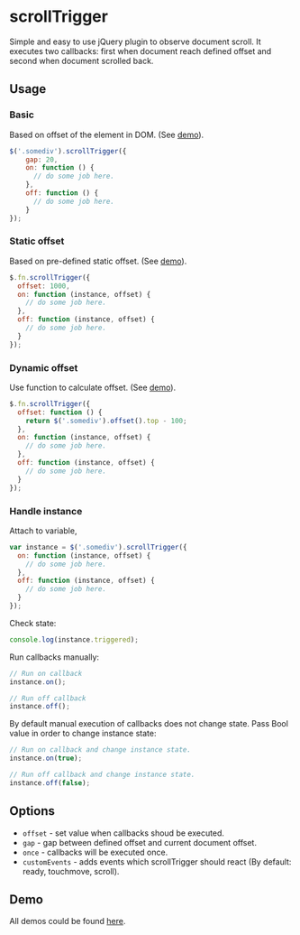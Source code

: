# scrollTrigger

Simple and easy to use jQuery plugin to observe document scroll. It executes two callbacks: first when document reach defined offset and second when document scrolled back.

## Usage


### Basic

Based on offset of the element in DOM. (See <a href="http://www.dimko.org/scrolltrigger/demo/basic/">demo</a>).

``` js
$('.somediv').scrollTrigger({
    gap: 20,
    on: function () {
      // do some job here.
    },
    off: function () {
      // do some job here.
    }
});
```

### Static offset

Based on pre-defined static offset. (See <a href="http://www.dimko.org/scrolltrigger/demo/static/">demo</a>).

``` js
$.fn.scrollTrigger({
  offset: 1000,
  on: function (instance, offset) {
    // do some job here.
  },
  off: function (instance, offset) {
    // do some job here.
  }
});
```

### Dynamic offset

Use function to calculate offset. (See <a href="http://www.dimko.org/scrolltrigger/demo/dynamic/">demo</a>).

``` js
$.fn.scrollTrigger({
  offset: function () {
    return $('.somediv').offset().top - 100;
  },
  on: function (instance, offset) {
    // do some job here.
  },
  off: function (instance, offset) {
    // do some job here.
  }
});
```

### Handle instance

Attach to variable,

``` js
var instance = $('.somediv').scrollTrigger({
  on: function (instance, offset) {
    // do some job here.
  },
  off: function (instance, offset) {
    // do some job here.
  }
});
```

Check state:

``` js
console.log(instance.triggered);
```

Run callbacks manually:

``` js
// Run on callback
instance.on();

// Run off callback
instance.off();
```

By default manual execution of callbacks does not change state. Pass Bool value in order to change instance state:

``` js
// Run on callback and change instance state.
instance.on(true);

// Run off callback and change instance state.
instance.off(false);
```


## Options

- `offset` - set value when callbacks shoud be executed.
- `gap` - gap between defined offset and current document offset.
- `once` - callbacks will be executed once.
- `customEvents` - adds events which scrollTrigger should react (By default: ready, touchmove, scroll).


## Demo

All demos could be found <a href="http://www.dimko.org/scrolltrigger/demo/">here</a>.
